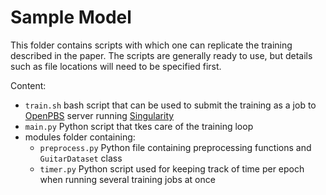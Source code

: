 # Sample Model

This folder contains scripts with which one can replicate the training described in the paper. The scripts are generally ready to use, but details such as file locations will need to be specified first.

Content:
- `train.sh` bash script that can be used to submit the training as a job to [OpenPBS](https://www.openpbs.org/) server running [Singularity](https://docs.sylabs.io/guides/latest/user-guide/)
- `main.py` Python script that tkes care of the training loop
- modules folder containing:
    - `preprocess.py` Python file containing preprocessing functions and `GuitarDataset` class
    - `timer.py` Python script used for keeping track of time per epoch when running several training jobs at once
